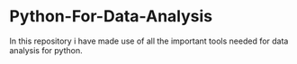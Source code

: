 # Python-For-Data-Analysis
In this repository i have made use of all the important tools needed for data analysis for python.
